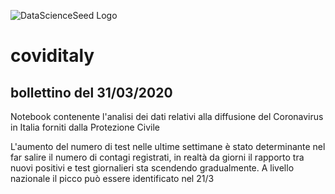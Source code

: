 ![DataScienceSeed Logo](http://www.datascienceseed.com/wp-content/uploads/2018/02/dsst.jpg)

# coviditaly
## bollettino del 31/03/2020
Notebook contenente l'analisi dei dati relativi alla diffusione del Coronavirus in Italia forniti dalla Protezione Civile 

L'aumento del numero di test nelle ultime settimane è stato determinante nel far salire il numero di contagi registrati, in realtà da giorni il rapporto tra nuovi positivi e test giornalieri sta scendendo gradualmente. A livello nazionale il picco può essere identificato nel 21/3
